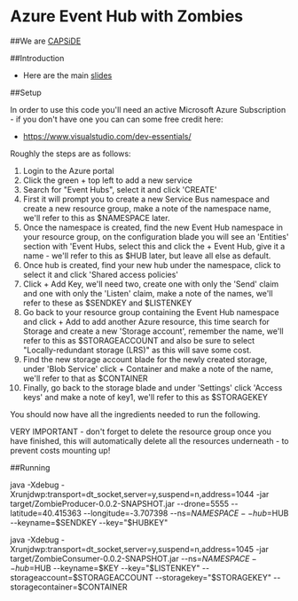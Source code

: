 Azure Event Hub with Zombies
========================================================

##We are [CAPSiDE](http://twitter.com/capside)

##Introduction

* Here are the main [slides](http://slides.com/capside/zombies#/)

##Setup

In order to use this code you'll need an active Microsoft Azure Subscription - if you don't have one you can can some free credit here:

* https://www.visualstudio.com/dev-essentials/

Roughly the steps are as follows:

1. Login to the Azure portal
2. Click the green + top left to add a new service
3. Search for "Event Hubs", select it and click 'CREATE'
4. First it will prompt you to create a new Service Bus namespace and create a new resource group, make a note of the namespace name, we'll refer to this as $NAMESPACE later.
5. Once the namespace is created, find the new Event Hub namespace in your resource group, on the configuration blade you will see an 'Entities' section with 'Event Hubs, select this and click the + Event Hub, give it a name - we'll refer to this as $HUB later, but leave all else as default.
6. Once hub is created, find your new hub under the namespace, click to select it and click 'Shared access policies'
7. Click + Add Key, we'll need two, create one with only the 'Send' claim and one with only the 'Listen' claim, make a note of the names, we'll refer to these as $SENDKEY and $LISTENKEY
8. Go back to your resource group containing the Event Hub namespace and click + Add to add another Azure resource, this time search for Storage and create a new 'Storage account', remember the name, we'll refer to this as $STORAGEACCOUNT and also be sure to select "Locally-redundant storage (LRS)" as this will save some cost.
9. Find the new storage account blade for the newly created storage, under 'Blob Service' click + Container and make a note of the name, we'll refer to that as $CONTAINER 
10. Finally, go back to the storage blade and under 'Settings' click 'Access keys' and make a note of key1, we'll refer to this as $STORAGEKEY

You should now have all the ingredients needed to run the following.

VERY IMPORTANT - don't forget to delete the resource group once you have finished, this will automatically delete all the resources underneath - to prevent costs mounting up!

##Running


java -Xdebug -Xrunjdwp:transport=dt_socket,server=y,suspend=n,address=1044 -jar target/ZombieProducer-0.0.2-SNAPSHOT.jar --drone=5555 --latitude=40.415363 --longitude=-3.707398 --ns=$NAMESPACE --hub=$HUB --keyname=$SENDKEY --key="$HUBKEY"

java -Xdebug -Xrunjdwp:transport=dt_socket,server=y,suspend=n,address=1045 -jar target/ZombieConsumer-0.0.2-SNAPSHOT.jar --ns=$NAMESPACE --hub=$HUB --keyname=$KEY --key="$LISTENKEY" --storageaccount=$STORAGEACCOUNT --storagekey="$STORAGEKEY" --storagecontainer=$CONTAINER

